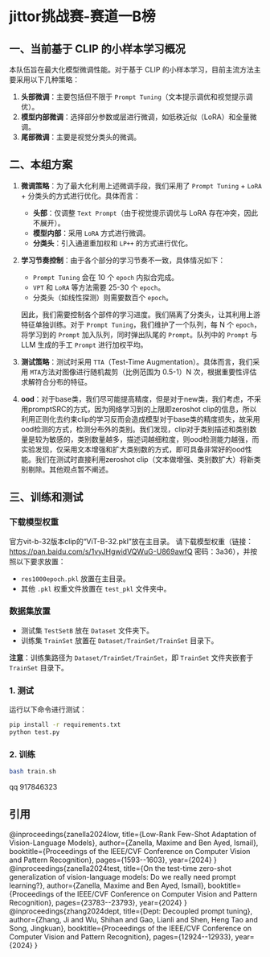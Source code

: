 # jittor挑战赛-赛道一B榜

## 一、当前基于 CLIP 的小样本学习概况

本队伍旨在最大化模型微调性能。对于基于 CLIP 的小样本学习，目前主流方法主要采用以下几种策略：

1. **头部微调**：主要包括但不限于 `Prompt Tuning`（文本提示调优和视觉提示调优）。
2. **模型内部微调**：选择部分参数或层进行微调，如低秩近似（LoRA）和全量微调。
3. **尾部微调**：主要是视觉分类头的微调。

## 二、本组方案

1. **微调策略**：为了最大化利用上述微调手段，我们采用了 `Prompt Tuning` + `LoRA` + 分类头的方式进行优化。具体而言：
   - **头部**：仅调整 `Text Prompt`（由于视觉提示调优与 LoRA 存在冲突，因此不展开）。
   - **模型内部**：采用 `LoRA` 方式进行微调。
   - **分类头**：引入通道重加权和 `LP++` 的方式进行优化。

2. **学习节奏控制**：由于各个部分的学习节奏不一致，具体情况如下：
   - `Prompt Tuning` 会在 10 个 `epoch` 内拟合完成。
   - `VPT` 和 `LoRA` 等方法需要 25-30 个 `epoch`。
   - 分类头（如线性探测）则需要数百个 `epoch`。

   因此，我们需要控制各个部件的学习进度。我们隔离了分类头，让其利用上游特征单独训练。对于 `Prompt Tuning`，我们维护了一个队列，每 N 个 `epoch`，将学习到的 `Prompt` 加入队列，同时弹出队尾的 `Prompt`。队列中的 `Prompt` 与 LLM 生成的手工 `Prompt` 进行加权平均。

3. **测试策略**：测试时采用 `TTA`（Test-Time Augmentation）。具体而言，我们采用 `MTA`方法对图像进行随机裁剪（比例范围为 0.5-1）N 次，根据重要性评估求解符合分布的特征。

4. **ood**：对于base类，我们尽可能提高精度，但是对于new类，我们考虑，不采用promptSRC的方式，因为网络学习到的上限即zeroshot clip的信息，所以利用正则化去约束clip的学习反而会造成模型对于base类的精度损失，故采用ood检测的方式，检测分布外的类别。我们发现，clip对于类别描述和类别数量是较为敏感的，类别数量越多，描述词越细粒度，则ood检测能力越强，而实验发现，仅采用文本增强和扩大类别数的方式，即可具备非常好的ood性能。我们在测试时直接利用zeroshot clip（文本做增强、类别数扩大）将新类别剔除。其他观点暂不阐述。

## 三、训练和测试

### 下载模型权重

官方vit-b-32版本clip的“ViT-B-32.pkl”放在主目录。
请下载模型权重（链接：https://pan.baidu.com/s/1vyJHgwidVQWuG-U869awfQ 密码：3a36），并按照以下要求放置：

- `res1000epoch.pkl` 放置在主目录。
- 其他 `.pkl` 权重文件放置在 `test_pkl` 文件夹中。

### 数据集放置

- 测试集 `TestSetB` 放在 `Dataset` 文件夹下。
- 训练集 `TrainSet` 放置在 `Dataset/TrainSet/TrainSet` 目录下。

**注意**：训练集路径为 `Dataset/TrainSet/TrainSet`，即 `TrainSet` 文件夹嵌套于 `TrainSet` 目录下。

### 1. 测试

运行以下命令进行测试：

```bash
pip install -r requirements.txt
python test.py
```
### 2. 训练
```bash
bash train.sh
```
qq 917846323
## 引用
@inproceedings{zanella2024low,
  title={Low-Rank Few-Shot Adaptation of Vision-Language Models},
  author={Zanella, Maxime and Ben Ayed, Ismail},
  booktitle={Proceedings of the IEEE/CVF Conference on Computer Vision and Pattern Recognition},
  pages={1593--1603},
  year={2024}
}
@inproceedings{zanella2024test,
  title={On the test-time zero-shot generalization of vision-language models: Do we really need prompt learning?},
  author={Zanella, Maxime and Ben Ayed, Ismail},
  booktitle={Proceedings of the IEEE/CVF Conference on Computer Vision and Pattern Recognition},
  pages={23783--23793},
  year={2024}
}
@inproceedings{zhang2024dept,
  title={Dept: Decoupled prompt tuning},
  author={Zhang, Ji and Wu, Shihan and Gao, Lianli and Shen, Heng Tao and Song, Jingkuan},
  booktitle={Proceedings of the IEEE/CVF Conference on Computer Vision and Pattern Recognition},
  pages={12924--12933},
  year={2024}
}
